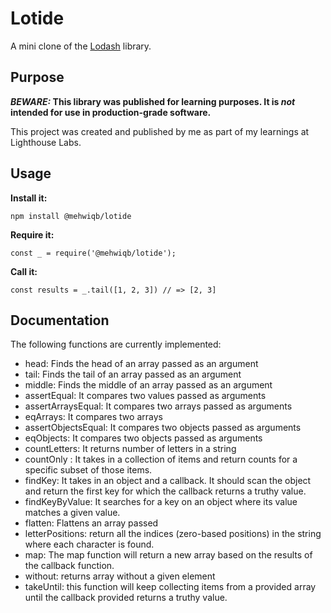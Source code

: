 # Lotide

A mini clone of the [Lodash](https://lodash.com) library.

## Purpose

**_BEWARE:_ This library was published for learning purposes. It is _not_ intended for use in production-grade software.**

This project was created and published by me as part of my learnings at Lighthouse Labs.

## Usage

**Install it:**

`npm install @mehwiqb/lotide`

**Require it:**

`const _ = require('@mehwiqb/lotide');`

**Call it:**

`const results = _.tail([1, 2, 3]) // => [2, 3]`

## Documentation

The following functions are currently implemented:

- head: Finds the head of an array passed as an argument
- tail: Finds the tail of an array passed as an argument
- middle: Finds the middle of an array passed as an argument
- assertEqual: It compares two values passed as arguments
- assertArraysEqual: It compares two arrays passed as arguments
- eqArrays: It compares two arrays
- assertObjectsEqual: It compares two objects passed as arguments
- eqObjects: It compares two objects passed as arguments
- countLetters: It returns number of letters in a string
- countOnly : It takes in a collection of items and return counts for a specific subset of those items.
- findKey: It takes in an object and a callback. It should scan the object and return the first key for which the callback returns a truthy value.
- findKeyByValue: It searches for a key on an object where its value matches a given value.
- flatten: Flattens an array passed
- letterPositions: return all the indices (zero-based positions) in the string where each character is found.
- map: The map function will return a new array based on the results of the callback function.
- without: returns array without a given element
- takeUntil: this function will keep collecting items from a provided array until the callback provided returns a truthy value.
